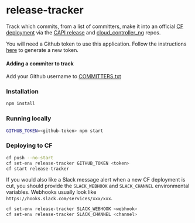 # release-tracker

Track which commits, from a list of committers, make it into an official
[CF deployment](https://github.com/cloudfoundry/cf-deployment/releases) via the
[CAPI release](https://github.com/cloudfoundry/capi-release) and
[cloud_controller_ng](https://github.com/cloudfoundry/cloud_controller_ng/)
repos.

You will need a Github token to use this application. Follow the instructions
[here](https://help.github.com/articles/creating-a-personal-access-token-for-the-command-line/)
to generate a new token.

#### Adding a commiter to track
Add your Github username to [COMMITTERS.txt](./COMMITTERS.txt)

### Installation
```bash
npm install
```

### Running locally
```bash
GITHUB_TOKEN=<github-token> npm start
```

### Deploying to CF
```bash
cf push --no-start
cf set-env release-tracker GITHUB_TOKEN <token>
cf start release-tracker
```

If you would also like a Slack message alert when a new CF deployment is cut,
you should provide the `SLACK_WEBHOOK` and `SLACK_CHANNEL` environmental
variables. Webhooks usually look like `https://hooks.slack.com/services/xxx/xxx`.
```bash
cf set-env release-tracker SLACK_WEBHOOK <webhook>
cf set-env release-tracker SLACK_CHANNEL <channel>
```
